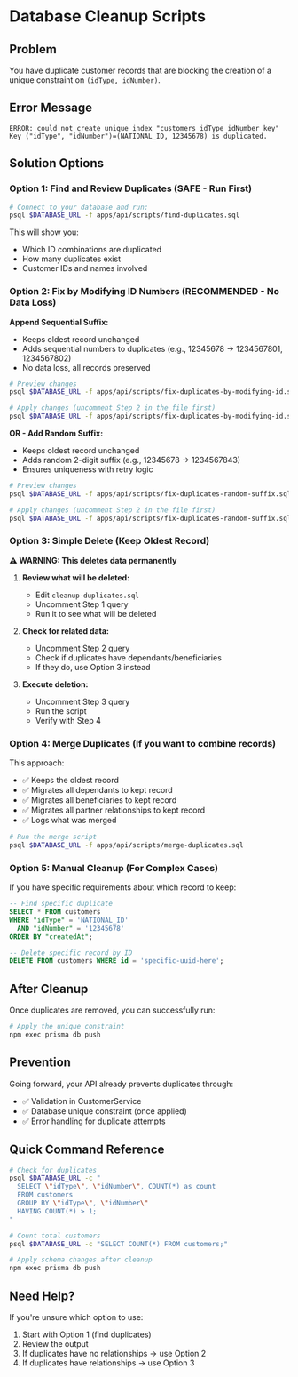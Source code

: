 # Database Cleanup Scripts

## Problem
You have duplicate customer records that are blocking the creation of a unique constraint on `(idType, idNumber)`.

## Error Message
```
ERROR: could not create unique index "customers_idType_idNumber_key"
Key ("idType", "idNumber")=(NATIONAL_ID, 12345678) is duplicated.
```

## Solution Options

### Option 1: Find and Review Duplicates (SAFE - Run First)

```bash
# Connect to your database and run:
psql $DATABASE_URL -f apps/api/scripts/find-duplicates.sql
```

This will show you:
- Which ID combinations are duplicated
- How many duplicates exist
- Customer IDs and names involved

### Option 2: Fix by Modifying ID Numbers (RECOMMENDED - No Data Loss)

**Append Sequential Suffix:**
- Keeps oldest record unchanged
- Adds sequential numbers to duplicates (e.g., 12345678 → 1234567801, 1234567802)
- No data loss, all records preserved

```bash
# Preview changes
psql $DATABASE_URL -f apps/api/scripts/fix-duplicates-by-modifying-id.sql

# Apply changes (uncomment Step 2 in the file first)
psql $DATABASE_URL -f apps/api/scripts/fix-duplicates-by-modifying-id.sql
```

**OR - Add Random Suffix:**
- Keeps oldest record unchanged  
- Adds random 2-digit suffix (e.g., 12345678 → 1234567843)
- Ensures uniqueness with retry logic

```bash
# Preview changes
psql $DATABASE_URL -f apps/api/scripts/fix-duplicates-random-suffix.sql

# Apply changes (uncomment Step 2 in the file first)
psql $DATABASE_URL -f apps/api/scripts/fix-duplicates-random-suffix.sql
```

### Option 3: Simple Delete (Keep Oldest Record)

**⚠️ WARNING: This deletes data permanently**

1. **Review what will be deleted:**
   - Edit `cleanup-duplicates.sql`
   - Uncomment Step 1 query
   - Run it to see what will be deleted

2. **Check for related data:**
   - Uncomment Step 2 query
   - Check if duplicates have dependants/beneficiaries
   - If they do, use Option 3 instead

3. **Execute deletion:**
   - Uncomment Step 3 query
   - Run the script
   - Verify with Step 4

### Option 4: Merge Duplicates (If you want to combine records)

This approach:
- ✅ Keeps the oldest record
- ✅ Migrates all dependants to kept record
- ✅ Migrates all beneficiaries to kept record
- ✅ Migrates all partner relationships to kept record
- ✅ Logs what was merged

```bash
# Run the merge script
psql $DATABASE_URL -f apps/api/scripts/merge-duplicates.sql
```

### Option 5: Manual Cleanup (For Complex Cases)

If you have specific requirements about which record to keep:

```sql
-- Find specific duplicate
SELECT * FROM customers 
WHERE "idType" = 'NATIONAL_ID' 
  AND "idNumber" = '12345678'
ORDER BY "createdAt";

-- Delete specific record by ID
DELETE FROM customers WHERE id = 'specific-uuid-here';
```

## After Cleanup

Once duplicates are removed, you can successfully run:

```bash
# Apply the unique constraint
npm exec prisma db push
```

## Prevention

Going forward, your API already prevents duplicates through:
- ✅ Validation in CustomerService
- ✅ Database unique constraint (once applied)
- ✅ Error handling for duplicate attempts

## Quick Command Reference

```bash
# Check for duplicates
psql $DATABASE_URL -c "
  SELECT \"idType\", \"idNumber\", COUNT(*) as count
  FROM customers
  GROUP BY \"idType\", \"idNumber\"
  HAVING COUNT(*) > 1;
"

# Count total customers
psql $DATABASE_URL -c "SELECT COUNT(*) FROM customers;"

# Apply schema changes after cleanup
npm exec prisma db push
```

## Need Help?

If you're unsure which option to use:
1. Start with Option 1 (find duplicates)
2. Review the output
3. If duplicates have no relationships → use Option 2
4. If duplicates have relationships → use Option 3


